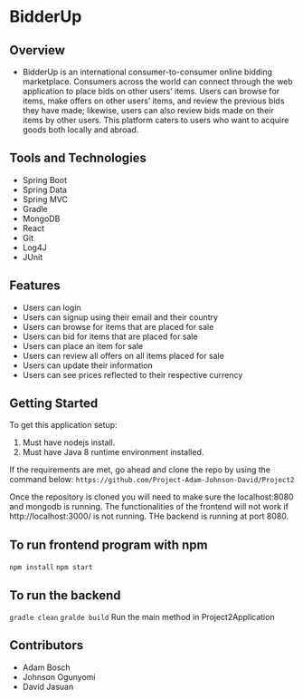 # BidderUp

## Overview
- BidderUp is an international consumer-to-consumer online bidding marketplace. 
Consumers across the world can connect through the web application to place bids on other users’ items. 
Users can browse for items, make offers on other users’ items, and review the previous bids they have made; 
likewise, users can also review bids made on their items by other users. This platform caters to users who want to acquire goods both locally and abroad.

## Tools and Technologies
- Spring Boot
- Spring Data
- Spring MVC
- Gradle
- MongoDB
- React
- Git 
- Log4J
- JUnit

## Features
- Users can login
- Users can signup using their email and their country
- Users can browse for items that are placed for sale
- Users can bid for items that are placed for sale
- Users can place an item for sale
- Users can review all offers on all items placed for sale
- Users can update their information
- Users can see prices reflected to their respective currency 

## Getting Started

To get this application setup:
1. Must have nodejs install.
2. Must have Java 8 runtime environment installed.

If the requirements are met, go ahead and clone the repo by using the command below:
```https://github.com/Project-Adam-Johnson-David/Project2```

Once the repository is cloned you will need to make sure the localhost:8080 and mongodb is running.
The functionalities of the frontend will not work if http://localhost:3000/ is not running. THe backend is running at port 8080.

## To run frontend program with npm
```npm install``` 
```npm start``` 

## To run the backend
```gradle clean```
```gralde build```
Run the main method in Project2Application

## Contributors
- Adam Bosch
- Johnson Ogunyomi
- David Jasuan
